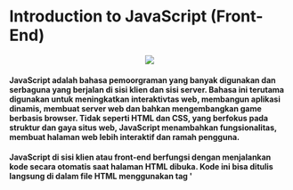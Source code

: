 # Introduction to JavaScript (Front-End)

<p align="center">
  <a href="https://skillicons.dev">
    <img src="https://skillicons.dev/icons?i=js" />
  </a>
</p>

#### JavaScript adalah bahasa pemoorgraman yang banyak digunakan dan serbaguna yang berjalan di sisi klien dan sisi server. Bahasa ini terutama digunakan untuk meningkatkan interaktivtas web, membangun aplikasi dinamis, membuat server web dan bahkan mengembangkan game berbasis browser. Tidak seperti HTML dan CSS, yang berfokus pada struktur dan gaya situs web, JavaScript menambahkan fungsionalitas, membuat halaman web lebih interaktif dan ramah pengguna. 
#### JavaScript di sisi klien atau front-end berfungsi dengan menjalankan kode secara otomatis saat halaman HTML dibuka. Kode ini bisa ditulis langsung di dalam file HTML menggunakan tag '<script>' atau disimpan dalam file terpisah dengan ekstensi '.js', lalu dihubungkan ke HTML. Eksekusi JavaScript terjadi di browser pengguna, bukan di server web. Ketika seseornf membuka halaman web, skrip akan diunduh dan dijalankan di browser. Namun, jika browser tidak mendukung JavaScript, tampilan halaman bisa berbeda, dan beberapa fungsi interaktif mungkin tidak berjalan dengan baik.
### Penggunaan JavaScript:
#### 1. Membuat Website yang interaktif
JavaScript meningkatkan pengalaman pengguna dengan menambahkan fitur-fitur dinamis seperti efek hover, tombol yang bisa diklik, pembaruan secara langsung, dan animasi. Dengan JavaScript, pengguna bisa memperbesar gambar, memeriksa input formulir, dan menyisipkan multimedia seperti video atau peta, sehingga website menjadi lebih menarik dan fungsional.
#### 2. Mengembangkan Aplikasi Web dan Mobile
JavaScript sangat populer dalam pembuatan aplikasi web dan mobile, menggunakan framework seperti React, Vue.js, Angular, dan React Native. Framework ini mempermudah pengembangan dengan menyediakan komponen yang bisa digunakan kembali dan pengelolaan status yang efisien. Selain itu, JavaScript juga berfungsi dengan API Browser dan pihak ketiga untuk mengambil data, memproses input pengguna, dan mengintegrasikan layanan seperti media sosial, pembayaran, dan geolokasi.
#### 3. Membangun Server Web
Dengan Node.js, JavaScript tidak hanya digunakan untuk pengembangan front-end, tetapi juga mendukung aplikasi back-end. JavaScript memungkinkan pembuatan server web yang dapat diskalakan, yang mampu menangani pemrosesan data, komunikasi secara real-time, dan interaksi dengan basis data. Arsitekturnya yang non-blocking membuatnya sangat cocok untuk aplikasi yang memerlukan kinerja tinggi, seperti aplikasi chat dan layanan streaming.
#### 4. Membuat Games
JavaScript memiliki peran penting dalam pengembangan permainan berbasis web, menggunakan framework seperti Phaser dan Three.js untuk menciptakan grafik 2D dan 3D yang menarik. Karena JavaScript dapat dijalankan langsung di browser, permainan bisa dimainkan tanpa perlu perangkat lunak tambahan, sehingga pengembangan dan distribusinya menjadi lebih mudah diakses.


### Kelebihan dan Kekurangan JavaScript
* Pengembangan front-end adalah proses menciptakan tampilan antarmuka pengguna untuk situs web atau aplikasi. Antarmuka ini berperan penting dalam menggunakan menentukan bagaimana situs atau aplikasi tersebut terlihat dan dirasakan oleh pengguna. Salah satu keuntungan dari pengembangan front-end adalah kemampuannya untuk menghasilkan desain yang responsif, yang tentunya meningkatkan pengalaman pengguna. Dengan menggunakan teknologi seperti HTML, CSS, dan JavaScript, para pengembang dapat menciptakan antarmuka yang menarik dan mampu menarik perhatian pengguna. Pengembangan front-end juga memungkinkan pembuatan prototipe dan iterasi dengan cepat karena adanya umpan balik visual. Selain itu, bidang ini juga mendorong kreativitas dan inovasi.
* Meskipun memiliki fleksibilitas kreatif, front-end menghadapi masalah terkati kompatibilitas browser dan kinerja. Perbedaan antar browser dapat menyebabkan ketidaksesuaian dalam tampilan, sehingga memerlukan pengujian dan pemecahan masalah yang mendalam. Fokus pada antarmuka pengguna juga mungkin memerlukan langkah-langkah keamanan yang ketat, karena hal ini dapat mengekspos kelemahan yang bisa dimanfaatkan oleh pihak yang tidak bertanggung jawab.


### Tren Pengembangan JavaScript 2025  
#### 1. Pencocokan Pola dalam JavaScript
  Masa depan pengembangan front-end semakin dipengaruhi oleh AI, yang membuat pengalaman pengguna lebih baik dan meningkatkan produktivitas. AI membantu mempercepat proses penulisan kode, mengurangi pekerjaan yang membosankan, dan meningkatkan efisiensi dalam refactoring. Alat seperti Cursor dapt mengotomatiskan tugas-tugas yang berulang, sehingga pengembang bisa lebih fokus pada masalah yang lebih rumit. Dengan semakin banyaknya integrasi AI, penting bagi pengembang untuk terus belajar agar tetap relavan. Selain itu, kolaborasi yang didorong oleh AI juga mendorong pengembang untuk beradaptasi dengan keterampilan baru, menjadikan pembelajaran berkelanjutan sebagai hal yang sangat penting dalam dunia pengembangan.
#### 2. Framework dan Library Baru
  React Server Components meningkatkan performa dengan memproses tampilan di server sebelum dikirim ke browser.
    - Vue.js lebih ringan dan mudah digunakan
    - Svelte mengubah kode saat build agar lebih efisien
    - Solid.js semakin populer karena bisa memperbarui tampilan dengan cepat saat data berubah
3. Progressive Web Apps (PWA)\
   PWA memberikan pengalaman seperti aplikasi native tanpa perlu instalasi. Bisa diakses lewat browser, bekerja offline, dan mendukung fitur perangkat keras untuk pengalaman lebih cepat dan mulus.
4. Pengalaman Pengguna (UX) dan Aksesibilitas yang disempurnakan\
   Pengalaman pengguna menjadi faktor penting untuk meningkatkan jumlah pengunjung dalam dunia digital yang semakin kompetetif. Maka dari itu, para pengembang perlu merancang antarmuka yang intuitif dan mudah dipakai, serta mampu memenuhi berbagai kebutuhan pengguna, termasuk akses bagi penyandang disabilitas. Di samping itu, pemahaman yang baik tentang kebijakan aksesibilitas dapat membantu produsen dalam membuat keputusan yang lebih baik di berbagai bidang. 


